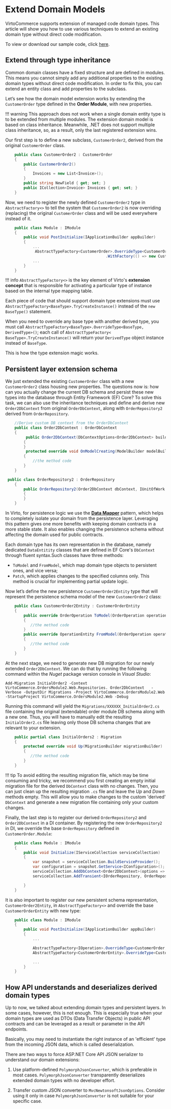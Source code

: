 # Extend Domain Models
VirtoCommerce supports extension of managed code domain types. This article will show you how to use various techniques to extend an existing domain type without direct code modification.

To view or download our sample code, click [here](https://github.com/VirtoCommerce/vc-module-order/tree/dev/samples/VirtoCommerce.OrdersModule2.Web).

## Extend through type inheritance

Common domain classes have a fixed structure and are defined in modules. This means you cannot simply add any additional properties to the existing domain types without direct code modification. In order  to fix this, you can extend an entity class and add properties to the subclass.

Let’s see how the domain model extension works by extending the `CustomerOrder` type defined in the **Order Module**, with new properties.

!!! warning
	This approach does not work when a single domain entity type is to be extended from multiple modules. The extension domain model is based on class inheritance. Meanwhile, .NET does not support multiple class inheritance, so, as a result, only the last registered extension wins.

Our first step is to define a new subclass, `CustomerOrder2`, derived from the original `CustomerOrder` class.

```cs title="VirtoCommerce.OrdersModule2.Web/Model/CustomerOrder2.cs"
    public class CustomerOrder2 : CustomerOrder
    {
        public CustomerOrder2()
        {
            Invoices = new List<Invoice>();
        }
        public string NewField { get; set; }
        public ICollection<Invoice> Invoices { get; set; }
    }
```

Now, we need to register the newly defined `CustomerOrder2` type in `AbstractFactory<>` to tell the system that `CustomerOrder2` is now overriding (replacing) the original `CustomerOrder` class and will be used everywhere instead of it.

```cs title="VirtoCommerce.OrdersModule2.Web/Module.cs"
    public class Module : IModule
    {
        public void PostInitialize(IApplicationBuilder appBuilder)
        {
            ...
             AbstractTypeFactory<CustomerOrder>.OverrideType<CustomerOrder, CustomerOrder2>()
                                            .WithFactory(() => new CustomerOrder2 { OperationType = "CustomerOrder" }); //need to preserve original order  discriminator value
            ...
        }
    }
```

!!! info
	`AbstractTypeFactory<>` is the key element of Virto's **extension concept** that is responsible for activating a particular type of instance based on the internal type mapping table.

Each piece of code that should support domain type extensions must use `AbstractTypeFactory<BaseType>.TryCreateInstance()` instead of the `new BaseType()` statement.

When you need to override any base type with another derived type, you must call   `AbstractTypeFactory<BaseType>.OverrideType<BaseType, DerivedType>()`; each  call of  `AbstractTypeFactory< BaseType>.TryCreateInstance()` will return your `DerivedType` object instance instead of `BaseType`.

This is how the type extension magic works.

## Persistent layer extension schema

We just extended the existing `CustomerOrder` class with a new `CustomerOrder2` class housing new  properties. The questions now is: how can you actually change the current DB schema and persist these new types into the database through Entity Framework (EF) Core? To solve this task, we can also use the inheritance techniques and define and derive new `Order2DbContext` from original `OrderDbContext`, along with `OrderRepository2` derived from `OrderRepository`.

```cs title="VirtoCommerce.OrdersModule2.Web/Repositories/Order2DbContext.cs"
    //Derive custom DB context from the OrderDbContext
    public class Order2DbContext : OrderDbContext
    {
         public Order2DbContext(DbContextOptions<Order2DbContext> builderOptions) : base(builderOptions)
        {
        }
         protected override void OnModelCreating(ModelBuilder modelBuilder)
        {
            //the method code
        }
    }
```

```cs title="VirtoCommerce.OrdersModule2.Web/Repositories/OrderRepository2.cs"
 public class OrderRepository2 : OrderRepository
    {
        public OrderRepository2(Order2DbContext dbContext, IUnitOfWork unitOfWork = null) : base(dbContext, unitOfWork)
        {
        }
    }
```

In Virto, for persistence logic we use the **[Data Mapper](https://www.martinfowler.com/eaaCatalog/dataMapper.html)** pattern, which helps to completely isolate your domain from the persistence layer. Leveraging this pattern gives one more benefits with keeping domain contracts in a more stable state. It also enables changing the persistence schema without affecting the domain used for public contracts.

Each domain type has its own representation in the database, namely dedicated `DataEntitity` classes that are defined in EF Core's `DbContext` through fluent syntax.Such classes have three methods:

+ `ToModel` and `FromModel`, which map domain type objects to persistent ones, and vice versa;
+ `Patch`, which applies changes to the specified columns only. This method is crucial for implementing partial update logic.

Now let’s define the new persistence `CustomerOrder2Entity` type that will represent the persistence schema model of the new `CustomerOrder2` class:

```cs title="VirtoCommerce.OrdersModule2.Web/Model/CustomerOrder2Entity.cs"
    public class CustomerOrder2Entity : CustomerOrderEntity
    {
        public override OrderOperation ToModel(OrderOperation operation)
        {
           //the method code
        }
        public override OperationEntity FromModel(OrderOperation operation, PrimaryKeyResolvingMap pkMap)
        {
           //the method code
        }
    }

```

At the next stage, we need to generate new DB migration for our newly extended `Order2DbContext`. We can do that by running the following command within the *Nuget* package version console in *Visual Studio*:

```Console 
Add-Migration InitialOrder2 -Context VirtoCommerce.OrdersModule2.Web.Repositories. Order2DbContext   -Verbose -OutputDir Migrations -Project VirtoCommerce.OrdersModule2.Web -StartupProject VirtoCommerce.OrdersModule2.Web -Debug
```

Running this command will yield the `Migrations/XXXXXX_InitialOrder2.cs` file containing the original (extendable) order module DB schema along with a new one. Thus, you will have to manually edit the resulting `InitialOrder2.cs` file leaving only those DB schema changes that are relevant to your extension. 

```cs title="VirtoCommerce.OrdersModule2.Web/Migrations/20200324130250_InitialOrders2.cs"
    public partial class InitialOrders2 : Migration
    {
        protected override void Up(MigrationBuilder migrationBuilder)
        {
           //the method code
        }
    }
```

!!! tip
	To avoid editing the resulting migration file, which may be time consuming and tricky, we recommend you first creating an empty initial migration file for the derived `DbContext` class with no changes. Then, you can just clean up the resulting  migration `.cs` file and leave the *Up* and *Down* methods empty. This will allow you to make changes to the custom 'derived' `DbContext` and generate a new migration file containing only your custom changes.

Finally, the last step is to register our derived `OrderRepository2` and `Order2DbContext` in a DI container. By registering the new `OrderRepository2` in DI, we override the base `OrderRepository` defined in `CustomerOrder.Module`:

```cs title="VirtoCommerce.OrdersModule2.Web/Module.cs"
    public class Module : IModule
    {
        public void Initialize(IServiceCollection serviceCollection)
        {
            var snapshot = serviceCollection.BuildServiceProvider();
            var configuration = snapshot.GetService<IConfiguration>();
            serviceCollection.AddDbContext<Order2DbContext>(options => options.UseSqlServer(configuration.GetConnectionString("VirtoCommerce")));
            serviceCollection.AddTransient<IOrderRepository, OrderRepository2>();

        }
    }
```

It is also important to register our new persistent schema representation, `CustomerOrder2Entity`, in `AbstractTypeFactory<>` and override the base `CustomerOrderEntity` with new type:

```cs title="VirtoCommerce.OrdersModule2.Web/Module.cs"
    public class Module : IModule
    {
        public void PostInitialize(IApplicationBuilder appBuilder)
        {
            ...

            AbstractTypeFactory<IOperation>.OverrideType<CustomerOrder, CustomerOrder2>();
            AbstractTypeFactory<CustomerOrderEntity>.OverrideType<CustomerOrderEntity, CustomerOrder2Entity>();

            ...
        }
    }
```

## How API understands and deserializes derived domain types 

Up to now, we talked about extending domain types and persistent layers. In some cases, however, this is not enough. This is especially true when your domain types are used as DTOs (Data Transfer Objects) in public API contracts and can be leveraged as a result or parameter in the API endpoints. 

Basically, you may need to instantiate the right instance of an 'efficient' type from the incoming JSON data, which is called deserialization.

There are two ways to force ASP.NET Core API JSON serializer to understand our domain extensions:

1. Use platform-defined `PolymorphJsonConverter`, which is preferable in most cases. `PolymorphJsonConverter` transparently deserializes extended domain types with no developer effort.

1. Transfer custom JSON converter to `MvcNewtonsoftJsonOptions`. Consider using it only in case `PolymorphJsonConverter` is not suitable for your specific case.
